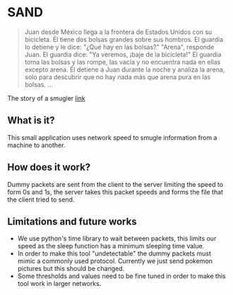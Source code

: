 # SAND
> Juan desde México llega a la frontera de Estados Unidos con su bicicleta.
> Él tiene dos bolsas grandes sobre sus hombros.
> El guardia lo detiene y le dice: "¿Qué hay en las bolsas?"
> "Arena", responde Juan.
> El guardia dice: "Ya veremos, ¡baje de la bicicleta!"
> El guardia toma las bolsas y las rompe, las vacía y no encuentra nada en ellas excepto arena.
> Él detiene a Juan durante la noche y analiza la arena, solo para descubrir que no hay nada más que arena pura en las bolsas.
> ...

The story of a smugler [link](https://steemit.com/spanish/@nkdksk/juan-desde-mexico-llega-a-la-frontera-de-estados-unidos-con-su-bicicleta)

## What is it?
This small application uses network speed to smugle information from a machine to another.

## How does it work?
Dummy packets are sent from the client to the server limiting the speed to form 0s and 1s, the server takes this packet speeds and forms the file that the client tried to send.

## Limitations and future works
- We use python's time library to wait between packets, this limits our speed as the sleep function has a minimum sleeping time value. 
- In order to make this tool "undetectable" the dummy packets must mimic a commonly used protocol. Currently we just send pokemon pictures but this should be changed.
- Some thresholds and values need to be fine tuned in order to make this tool work in larger networks.

